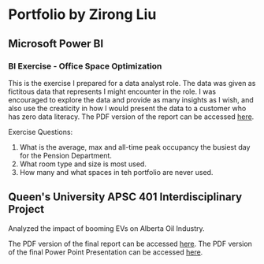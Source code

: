 # Portfolio by Zirong Liu

## Microsoft Power BI
### BI Exercise - Office Space Optimization
This is the exercise I prepared for a data analyst role. The data was given as fictitous data that represents I might encounter in the role. I was encouraged to explore the data and provide as many insights as I wish, and also use the creaticity in how I would present the data to a customer who has zero data literacy. The PDF version of the report can be accessed [here](https://github.com/zirongl/zirongl/blob/main/Examples/Office%20Space%20Optimization_pbi_example.pdf).

Exercise Questions:
1. What is the average, max and all-time peak occupancy the busiest day for the Pension Department.
2. What room type and size is most used.
3. How many and what spaces in teh portfolio are never used. 

<!---
zirongl/zirongl is a ✨ special ✨ repository because its `README.md` (this file) appears on your GitHub profile.
You can click the Preview link to take a look at your changes.
--->

## Queen's University APSC 401 Interdisciplinary Project
Analyzed the impact of booming EVs on Alberta Oil Industry.

The PDF version of the final report can be accessed [here](https://github.com/zirongl/zirongl/blob/main/Examples/APSC401_FinalReport.pdf).
The PDF version of the final Power Point Presentation can be accessed [here](https://github.com/zirongl/zirongl/blob/main/Examples/Canada's%20Energy%20Transition%20_FinalPresentation.pdf).
